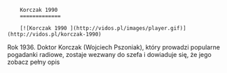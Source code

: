 
        Korczak 1990 
        =============
        
        [![Korczak 1990 ](http://vidos.pl/images/player.gif)](http://vidos.pl/korczak-1990)
        
        
 Rok 1936. Doktor Korczak (Wojciech Pszoniak), który prowadzi popularne pogadanki radiowe, zostaje wezwany do szefa i dowiaduje się, że jego zobacz pełny opis
    